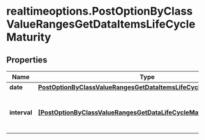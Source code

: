# realtimeoptions.PostOptionByClassValueRangesGetDataItemsLifeCycleMaturity

## Properties

Name | Type | Description | Notes
------------ | ------------- | ------------- | -------------
**date** | [**PostOptionByClassValueRangesGetDataItemsLifeCycleMaturityDate**](PostOptionByClassValueRangesGetDataItemsLifeCycleMaturityDate.md) |  | [optional] 
**interval** | [**[PostOptionByClassValueRangesGetDataLifeCycleMaturityIntervalItems]**](PostOptionByClassValueRangesGetDataLifeCycleMaturityIntervalItems.md) | Values related to the maturity interval. | [optional] 


